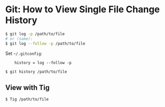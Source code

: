 # Git: How to View Single File Change History

```sh
$ git log -p /path/to/file
# or (same):
$ git log --follow -p /path/to/file
```

Set `~/.gitconfig`:
```gitconfig
    history = log --follow -p
```

```sh
$ git history /path/to/file
```


## View with Tig

```sh
$ Tig /path/to/file
```
